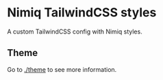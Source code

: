 # Nimiq TailwindCSS styles

A custom TailwindCSS config with Nimiq styles.

## Theme

Go to [./theme](./theme/) to see more information.